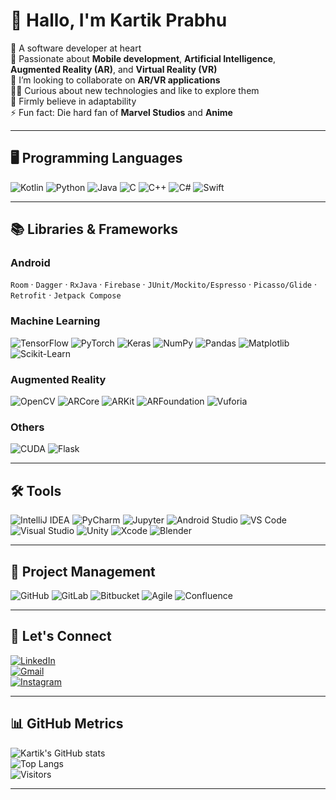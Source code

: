 # 👋 Hallo, I'm Kartik Prabhu  

🔭 A software developer at heart  
🌱 Passionate about **Mobile development**, **Artificial Intelligence**, **Augmented Reality (AR)**, and **Virtual Reality (VR)**  
🤖 I’m looking to collaborate on **AR/VR applications**  
👨‍💻 Curious about new technologies and like to explore them  
🤔 Firmly believe in adaptability  
⚡ Fun fact: Die hard fan of **Marvel Studios** and **Anime**  

---

## 🖥️ Programming Languages  

![Kotlin](https://img.shields.io/badge/Kotlin-0095D5?style=for-the-badge&logo=kotlin&logoColor=white)
![Python](https://img.shields.io/badge/Python-3776AB?style=for-the-badge&logo=python&logoColor=white)
![Java](https://img.shields.io/badge/Java-007396?style=for-the-badge&logo=java&logoColor=white)
![C](https://img.shields.io/badge/C-00599C?style=for-the-badge&logo=c&logoColor=white)
![C++](https://img.shields.io/badge/C++-00599C?style=for-the-badge&logo=cplusplus&logoColor=white)
![C#](https://img.shields.io/badge/C%23-239120?style=for-the-badge&logo=csharp&logoColor=white)
![Swift](https://img.shields.io/badge/Swift-FA7343?style=for-the-badge&logo=swift&logoColor=white)

---

## 📚 Libraries & Frameworks  

### Android  
`Room` · `Dagger` · `RxJava` · `Firebase` · `JUnit/Mockito/Espresso` · `Picasso/Glide` · `Retrofit` · `Jetpack Compose`

### Machine Learning  
![TensorFlow](https://img.shields.io/badge/TensorFlow-FF6F00?style=for-the-badge&logo=tensorflow&logoColor=white)
![PyTorch](https://img.shields.io/badge/PyTorch-EE4C2C?style=for-the-badge&logo=pytorch&logoColor=white)
![Keras](https://img.shields.io/badge/Keras-D00000?style=for-the-badge&logo=keras&logoColor=white)
![NumPy](https://img.shields.io/badge/Numpy-013243?style=for-the-badge&logo=numpy&logoColor=white)
![Pandas](https://img.shields.io/badge/Pandas-150458?style=for-the-badge&logo=pandas&logoColor=white)
![Matplotlib](https://img.shields.io/badge/Matplotlib-013243?style=for-the-badge&logo=plotly&logoColor=white)
![Scikit-Learn](https://img.shields.io/badge/ScikitLearn-F7931E?style=for-the-badge&logo=scikit-learn&logoColor=white)

### Augmented Reality  
![OpenCV](https://img.shields.io/badge/OpenCV-27338e?style=for-the-badge&logo=opencv&logoColor=white)
![ARCore](https://img.shields.io/badge/ARCore-4285F4?style=for-the-badge&logo=google&logoColor=white)
![ARKit](https://img.shields.io/badge/ARKit-000000?style=for-the-badge&logo=apple&logoColor=white)
![ARFoundation](https://img.shields.io/badge/ARFoundation-35495E?style=for-the-badge&logo=unity&logoColor=white)
![Vuforia](https://img.shields.io/badge/Vuforia-008000?style=for-the-badge&logo=vuforia&logoColor=white)

### Others  
![CUDA](https://img.shields.io/badge/CUDA-76B900?style=for-the-badge&logo=nvidia&logoColor=white)
![Flask](https://img.shields.io/badge/Flask-000000?style=for-the-badge&logo=flask&logoColor=white)

---

## 🛠️ Tools  

![IntelliJ IDEA](https://img.shields.io/badge/IntelliJ-000000?style=for-the-badge&logo=intellij-idea&logoColor=white)
![PyCharm](https://img.shields.io/badge/PyCharm-21D789?style=for-the-badge&logo=pycharm&logoColor=black)
![Jupyter](https://img.shields.io/badge/Jupyter-F37626?style=for-the-badge&logo=jupyter&logoColor=white)
![Android Studio](https://img.shields.io/badge/Android_Studio-3DDC84?style=for-the-badge&logo=android-studio&logoColor=white)
![VS Code](https://img.shields.io/badge/VSCode-007ACC?style=for-the-badge&logo=visual-studio-code&logoColor=white)
![Visual Studio](https://img.shields.io/badge/Visual_Studio-5C2D91?style=for-the-badge&logo=visual-studio&logoColor=white)
![Unity](https://img.shields.io/badge/Unity-100000?style=for-the-badge&logo=unity&logoColor=white)
![Xcode](https://img.shields.io/badge/Xcode-147EFB?style=for-the-badge&logo=xcode&logoColor=white)
![Blender](https://img.shields.io/badge/Blender-F5792A?style=for-the-badge&logo=blender&logoColor=white)

---

## 📂 Project Management  

![GitHub](https://img.shields.io/badge/GitHub-181717?style=for-the-badge&logo=github&logoColor=white)
![GitLab](https://img.shields.io/badge/GitLab-FC6D26?style=for-the-badge&logo=gitlab&logoColor=white)
![Bitbucket](https://img.shields.io/badge/Bitbucket-0052CC?style=for-the-badge&logo=bitbucket&logoColor=white)
![Agile](https://img.shields.io/badge/Agile-2496ED?style=for-the-badge&logo=agile&logoColor=white)
![Confluence](https://img.shields.io/badge/Confluence-172B4D?style=for-the-badge&logo=confluence&logoColor=white)

---

## 🤝 Let's Connect  

[![LinkedIn](https://img.shields.io/badge/LinkedIn-0A66C2?style=for-the-badge&logo=linkedin&logoColor=white)](https://www.linkedin.com/in/kartikprabhu20/)  
[![Gmail](https://img.shields.io/badge/Gmail-D14836?style=for-the-badge&logo=gmail&logoColor=white)](mailto:prabhukartik20@gmail.com)  
[![Instagram](https://img.shields.io/badge/Instagram-E4405F?style=for-the-badge&logo=instagram&logoColor=white)](https://www.instagram.com/kartik_prabhu_/)

---

## 📊 GitHub Metrics  

![Kartik's GitHub stats](https://github-readme-stats.vercel.app/api?username=kartikprabhu20&show_icons=true&theme=tokyonight)  
![Top Langs](https://github-readme-stats.vercel.app/api/top-langs/?username=kartikprabhu20&layout=compact&theme=tokyonight)  
![Visitors](https://visitor-badge-reloaded.herokuapp.com/badge?page_id=kartikprabhu20.kartikprabhu20&color=00df00)  

---
